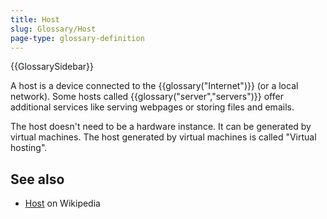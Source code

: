 ```yaml
---
title: Host
slug: Glossary/Host
page-type: glossary-definition
---
```


{{GlossarySidebar}}

A host is a device connected to the {{glossary("Internet")}} (or a local network). Some hosts called {{glossary("server","servers")}} offer additional services like serving webpages or storing files and emails.

The host doesn't need to be a hardware instance. It can be generated by virtual machines. The host generated by virtual machines is called "Virtual hosting".

## See also

- [Host](<https://en.wikipedia.org/wiki/Host_(network)>) on Wikipedia
